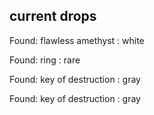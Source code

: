 ## current drops

Found: flawless amethyst : white
Found: ring : rare
Found: key of destruction : gray
Found: key of destruction : gray
